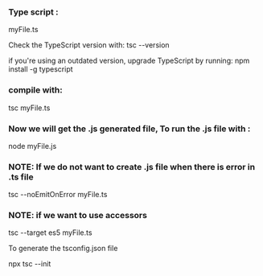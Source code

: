 ### Type script :

myFile.ts

Check the TypeScript version with:
tsc --version

if you're using an outdated version, upgrade TypeScript by running:
npm install -g typescript

### compile with: 

tsc myFile.ts

### Now we will get the .js generated file,  To  run the .js file with :

node myFile.js

### NOTE: If we do not want to create .js file when there is error in .ts file

tsc --noEmitOnError myFile.ts

### NOTE: if we want to use accessors

tsc --target es5 myFile.ts 

To generate the tsconfig.json file

npx tsc --init


